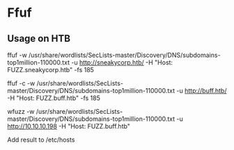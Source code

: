 # Ffuf
## Usage on HTB

ffuf -w /usr/share/wordlists/SecLists-master/Discovery/DNS/subdomains-top1million-110000.txt -u http://sneakycorp.htb/ -H "Host: FUZZ.sneakycorp.htb" -fs 185

ffuf -c -w /usr/share/wordlists/SecLists-master/Discovery/DNS/subdomains-top1million-110000.txt -u http://buff.htb/ -H "Host: FUZZ.buff.htb" -fs 185

wfuzz -w /usr/share/wordlists/SecLists-master/Discovery/DNS/subdomains-top1million-110000.txt -u http://10.10.10.198 -H "Host: FUZZ.buff.htb"

Add result to /etc/hosts

